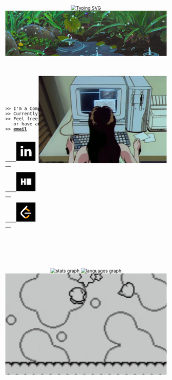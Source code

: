 <div align="center">
<a href="https://git.io/typing-svg"><img src="https://readme-typing-svg.demolab.com?font=Fira+Code&size=40&duration=4000&pause=1200&color=84BEF7&center=true&width=435&lines=hello!+I'm+Esra!!" alt="Typing SVG" /></a>
</div>
<div align="center" width="50">
<img src="assets/kyAienM.gif" align="center" width="900px">
<br>
<br>
 <pre align="center">
 <div align="center">
  <img src="assets/rekall.gif" align="right" width="400px">
  </div>
<pre align="center">
 <div align="left">
>> I'm a Computer Engineering graduate from Bahçeşehir University.
>> Currently focused on expanding my skillset in software and related technologies.
>> Feel free to reach out through my socials if you share similar interests 
   or have any exciting projects in mind. 
>> <a href="mailto:aygn.esranur@gmail.com"><b>email</b></a>
  <bre>
     <a href="https://www.linkedin.com/in/esranur-ayg%C3%BCn-22056418b/" target="_blank">
    <img src="assets/download.png" width="60" height="60" alt="linkedin logo"  />
  </a>
  <a href="https://www.hackerrank.com/profile/Katszura" target="_blank">
    <img src="assets/imageshackerrank.png" width="60" height="60" alt="hackerrank logo"  />
  </a>
 <a href="https://leetcode.com/u/fukichime/" target="_blank">
    <img src="assets/images.png" width="60" height="60" alt="leetcode logo"  />
  </a>
 </div>

</pre>
</pre>
<br>
<br>

<div align="center">
  <img src="https://github-readme-stats.vercel.app/api?username=fukichime&hide_title=true&hide_rank=true&show_icons=true&include_all_commits=true&count_private=true&disable_animations=false&theme=material-palenight&locale=en&hide_border=false&order=1&custom_title=Stats" height="150" alt="stats graph"  />
  <img src="https://github-readme-stats.vercel.app/api/top-langs?username=fukichime&locale=en&hide_title=false&layout=compact&card_width=320&langs_count=5&theme=material-palenight&hide_border=false&order=2" height="150" alt="languages graph"  />
</div>

<div align="center" width="50">
<img src="assets/kirby-dance-kirby-victory.gif" align="center" width="600px">
